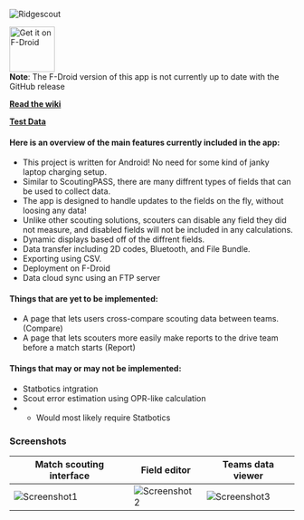 ![Ridgescout](https://github.com/Team4388/ScoutingApp2025/blob/main/metadata/en-US/images/featureGraphic.png?raw=true)

[<img src="https://fdroid.gitlab.io/artwork/badge/get-it-on.png"
     alt="Get it on F-Droid"
     height="80">](https://f-droid.org/packages/com.ridgebotics.ridgescout/)   
**Note**: The F-Droid version of this app is not currently up to date with the GitHub release

[**Read the wiki**](https://github.com/Team4388/ScoutingApp2025/wiki)

[**Test Data**](https://github.com/Team4388/ScoutingApp2025/blob/main/2024week0-1728149849985.scoutbundle)

#### Here is an overview of the main features currently included in the app:
- This project is written for Android! No need for some kind of janky laptop charging setup.
- Similar to ScoutingPASS, there are many diffrent types of fields that can be used to collect data.
- The app is designed to handle updates to the fields on the fly, without loosing any data!
- Unlike other scouting solutions, scouters can disable any field they did not measure, and disabled fields will not be included in any calculations.
- Dynamic displays based off of the diffrent fields.
- Data transfer including 2D codes, Bluetooth, and File Bundle.
- Exporting using CSV.
- Deployment on F-Droid
- Data cloud sync using an FTP server

#### Things that are yet to be implemented:
- A page that lets users cross-compare scouting data between teams. (Compare)
- A page that lets scouters more easily make reports to the drive team before a match starts (Report)

#### Things that may or may not be implemented:
- Statbotics intgration
- Scout error estimation using OPR-like calculation
- - Would most likely require Statbotics

### Screenshots
|Match scouting interface|Field editor|Teams data viewer|
|-|-|-|
|![Screenshot1](https://github.com/Team4388/ScoutingApp2025/blob/main/metadata/en-US/images/phoneScreenshots/1.png?raw=true)|![Screenshot2](https://github.com/Team4388/ScoutingApp2025/blob/main/metadata/en-US/images/phoneScreenshots/2.png?raw=true)|![Screenshot3](https://github.com/Team4388/ScoutingApp2025/blob/main/metadata/en-US/images/phoneScreenshots/3.png?raw=true)|

